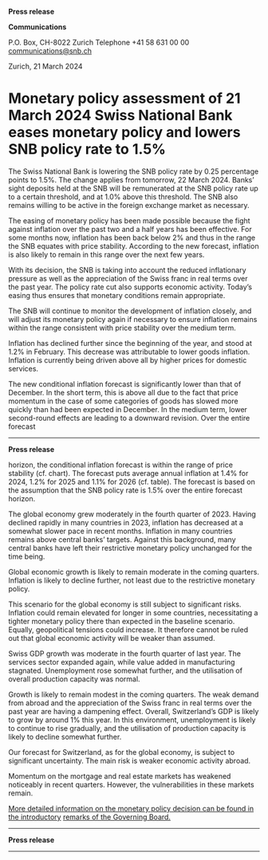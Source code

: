 **Press release**

**Communications**

P.O. Box, CH-8022 Zurich
Telephone +41 58 631 00 00
[communications@snb.ch](mailto:communications@snb.ch)

Zurich, 21 March 2024

# Monetary policy assessment of 21 March 2024 Swiss National Bank eases monetary policy and lowers SNB policy rate to 1.5%

The Swiss National Bank is lowering the SNB policy rate by 0.25 percentage points to 1.5%.
The change applies from tomorrow, 22 March 2024. Banks’ sight deposits held at the SNB
will be remunerated at the SNB policy rate up to a certain threshold, and at 1.0% above this
threshold. The SNB also remains willing to be active in the foreign exchange market as
necessary.

The easing of monetary policy has been made possible because the fight against inflation over
the past two and a half years has been effective. For some months now, inflation has been
back below 2% and thus in the range the SNB equates with price stability. According to the
new forecast, inflation is also likely to remain in this range over the next few years.

With its decision, the SNB is taking into account the reduced inflationary pressure as well as
the appreciation of the Swiss franc in real terms over the past year. The policy rate cut also
supports economic activity. Today’s easing thus ensures that monetary conditions remain
appropriate.

The SNB will continue to monitor the development of inflation closely, and will adjust its
monetary policy again if necessary to ensure inflation remains within the range consistent
with price stability over the medium term.

Inflation has declined further since the beginning of the year, and stood at 1.2% in February.
This decrease was attributable to lower goods inflation. Inflation is currently being driven
above all by higher prices for domestic services.

The new conditional inflation forecast is significantly lower than that of December. In the
short term, this is above all due to the fact that price momentum in the case of some categories
of goods has slowed more quickly than had been expected in December. In the medium term,
lower second-round effects are leading to a downward revision. Over the entire forecast


-----

**Press release**

horizon, the conditional inflation forecast is within the range of price stability (cf. chart). The
forecast puts average annual inflation at 1.4% for 2024, 1.2% for 2025 and 1.1% for 2026
(cf. table). The forecast is based on the assumption that the SNB policy rate is 1.5% over the
entire forecast horizon.

The global economy grew moderately in the fourth quarter of 2023. Having declined rapidly
in many countries in 2023, inflation has decreased at a somewhat slower pace in recent
months. Inflation in many countries remains above central banks’ targets. Against this
background, many central banks have left their restrictive monetary policy unchanged for the
time being.

Global economic growth is likely to remain moderate in the coming quarters. Inflation is
likely to decline further, not least due to the restrictive monetary policy.

This scenario for the global economy is still subject to significant risks. Inflation could remain
elevated for longer in some countries, necessitating a tighter monetary policy there than
expected in the baseline scenario. Equally, geopolitical tensions could increase. It therefore
cannot be ruled out that global economic activity will be weaker than assumed.

Swiss GDP growth was moderate in the fourth quarter of last year. The services sector
expanded again, while value added in manufacturing stagnated. Unemployment rose
somewhat further, and the utilisation of overall production capacity was normal.

Growth is likely to remain modest in the coming quarters. The weak demand from abroad and
the appreciation of the Swiss franc in real terms over the past year are having a dampening
effect. Overall, Switzerland’s GDP is likely to grow by around 1% this year. In this
environment, unemployment is likely to continue to rise gradually, and the utilisation of
production capacity is likely to decline somewhat further.

Our forecast for Switzerland, as for the global economy, is subject to significant uncertainty.
The main risk is weaker economic activity abroad.

Momentum on the mortgage and real estate markets has weakened noticeably in recent
quarters. However, the vulnerabilities in these markets remain.

[More detailed information on the monetary policy decision can be found in the introductory](https://www.snb.ch/en/publications/communication/speeches-restricted/ref_20240321_tjnmslanmar)
[remarks of the Governing Board.](https://www.snb.ch/en/publications/communication/speeches-restricted/ref_20240321_tjnmslanmar)


-----

**Press release**


-----

